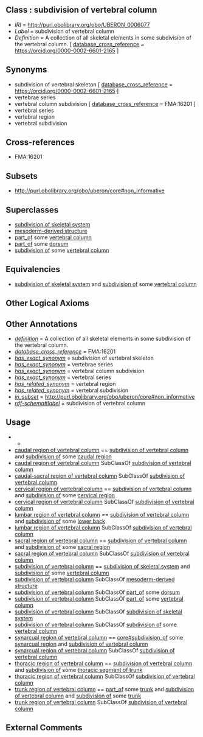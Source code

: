 
## Class : subdivision of vertebral column

 * *IRI* = http://purl.obolibrary.org/obo/UBERON_0006077
 * *Label* = subdivision of vertebral column
 * *Definition* = A collection of all skeletal elements in some subdivision of the vertebral column. [ [database_cross_reference](../../ef/oboInOwl#hasDbXref.md) = https://orcid.org/0000-0002-6601-2165 ]

## Synonyms

 * subdivision of vertebral skeleton [ [database_cross_reference](../../ef/oboInOwl#hasDbXref.md) = https://orcid.org/0000-0002-6601-2165 ]
 * vertebrae series
 * vertebral column subdivision [ [database_cross_reference](../../ef/oboInOwl#hasDbXref.md) = FMA:16201 ]
 * vertebral series
 * vertebral region
 * vertebral subdivision

## Cross-references

 * FMA:16201

## Subsets

 * http://purl.obolibrary.org/obo/uberon/core#non_informative

## Superclasses

 * [subdivision of skeletal system](../../UBERON/75/UBERON_0000075.md)
 * [mesoderm-derived structure](../../UBERON/20/UBERON_0004120.md)
 * [part_of](../../BFO/50/BFO_0000050.md) some [vertebral column](../../UBERON/30/UBERON_0001130.md)
 * [part_of](../../BFO/50/BFO_0000050.md) some [dorsum](../../UBERON/37/UBERON_0001137.md)
 * [subdivision of](../../core#subdivision/of/core#subdivision_of.md) some [vertebral column](../../UBERON/30/UBERON_0001130.md)

## Equivalencies

 * [subdivision of skeletal system](../../UBERON/75/UBERON_0000075.md) and [subdivision of](../../core#subdivision/of/core#subdivision_of.md) some [vertebral column](../../UBERON/30/UBERON_0001130.md)

## Other Logical Axioms


## Other Annotations

 * *[definition](../../IAO/15/IAO_0000115.md)* = A collection of all skeletal elements in some subdivision of the vertebral column.
 * *[database_cross_reference](../../ef/oboInOwl#hasDbXref.md)* = FMA:16201
 * *[has_exact_synonym](../../ym/oboInOwl#hasExactSynonym.md)* = subdivision of vertebral skeleton
 * *[has_exact_synonym](../../ym/oboInOwl#hasExactSynonym.md)* = vertebrae series
 * *[has_exact_synonym](../../ym/oboInOwl#hasExactSynonym.md)* = vertebral column subdivision
 * *[has_exact_synonym](../../ym/oboInOwl#hasExactSynonym.md)* = vertebral series
 * *[has_related_synonym](../../ym/oboInOwl#hasRelatedSynonym.md)* = vertebral region
 * *[has_related_synonym](../../ym/oboInOwl#hasRelatedSynonym.md)* = vertebral subdivision
 * *[in_subset](../../et/oboInOwl#inSubset.md)* = http://purl.obolibrary.org/obo/uberon/core#non_informative
 * *[rdf-schema#label](../../el/rdf-schema#label.md)* = subdivision of vertebral column

## Usage

 * -
 * [caudal region of vertebral column](../../UBERON/76/UBERON_0006076.md) == [subdivision of vertebral column](../../UBERON/77/UBERON_0006077.md) and [subdivision of](../../core#subdivision/of/core#subdivision_of.md) some [caudal region](../../UBERON/71/UBERON_0006071.md)
 * [caudal region of vertebral column](../../UBERON/76/UBERON_0006076.md) SubClassOf [subdivision of vertebral column](../../UBERON/77/UBERON_0006077.md)
 * [caudal-sacral region of vertebral column](../../UBERON/71/UBERON_0011271.md) SubClassOf [subdivision of vertebral column](../../UBERON/77/UBERON_0006077.md)
 * [cervical region of vertebral column](../../UBERON/72/UBERON_0006072.md) == [subdivision of vertebral column](../../UBERON/77/UBERON_0006077.md) and [subdivision of](../../core#subdivision/of/core#subdivision_of.md) some [cervical region](../../UBERON/34/UBERON_0005434.md)
 * [cervical region of vertebral column](../../UBERON/72/UBERON_0006072.md) SubClassOf [subdivision of vertebral column](../../UBERON/77/UBERON_0006077.md)
 * [lumbar region of vertebral column](../../UBERON/74/UBERON_0006074.md) == [subdivision of vertebral column](../../UBERON/77/UBERON_0006077.md) and [subdivision of](../../core#subdivision/of/core#subdivision_of.md) some [lower back](../../UBERON/62/UBERON_0005462.md)
 * [lumbar region of vertebral column](../../UBERON/74/UBERON_0006074.md) SubClassOf [subdivision of vertebral column](../../UBERON/77/UBERON_0006077.md)
 * [sacral region of vertebral column](../../UBERON/75/UBERON_0006075.md) == [subdivision of vertebral column](../../UBERON/77/UBERON_0006077.md) and [subdivision of](../../core#subdivision/of/core#subdivision_of.md) some [sacral region](../../UBERON/73/UBERON_0005473.md)
 * [sacral region of vertebral column](../../UBERON/75/UBERON_0006075.md) SubClassOf [subdivision of vertebral column](../../UBERON/77/UBERON_0006077.md)
 * [subdivision of vertebral column](../../UBERON/77/UBERON_0006077.md) == [subdivision of skeletal system](../../UBERON/75/UBERON_0000075.md) and [subdivision of](../../core#subdivision/of/core#subdivision_of.md) some [vertebral column](../../UBERON/30/UBERON_0001130.md)
 * [subdivision of vertebral column](../../UBERON/77/UBERON_0006077.md) SubClassOf [mesoderm-derived structure](../../UBERON/20/UBERON_0004120.md)
 * [subdivision of vertebral column](../../UBERON/77/UBERON_0006077.md) SubClassOf [part_of](../../BFO/50/BFO_0000050.md) some [dorsum](../../UBERON/37/UBERON_0001137.md)
 * [subdivision of vertebral column](../../UBERON/77/UBERON_0006077.md) SubClassOf [part_of](../../BFO/50/BFO_0000050.md) some [vertebral column](../../UBERON/30/UBERON_0001130.md)
 * [subdivision of vertebral column](../../UBERON/77/UBERON_0006077.md) SubClassOf [subdivision of skeletal system](../../UBERON/75/UBERON_0000075.md)
 * [subdivision of vertebral column](../../UBERON/77/UBERON_0006077.md) SubClassOf [subdivision of](../../core#subdivision/of/core#subdivision_of.md) some [vertebral column](../../UBERON/30/UBERON_0001130.md)
 * [synarcual region of vertebral column](../../UBERON/28/UBERON_4200128.md) == [core#subdivision_of](../../core#subdivision/of/core#subdivision_of.md) some [synarcual region](../../UBERON/29/UBERON_4200129.md) and [subdivision of vertebral column](../../UBERON/77/UBERON_0006077.md)
 * [synarcual region of vertebral column](../../UBERON/28/UBERON_4200128.md) SubClassOf [subdivision of vertebral column](../../UBERON/77/UBERON_0006077.md)
 * [thoracic region of vertebral column](../../UBERON/73/UBERON_0006073.md) == [subdivision of vertebral column](../../UBERON/77/UBERON_0006077.md) and [subdivision of](../../core#subdivision/of/core#subdivision_of.md) some [thoracic segment of trunk](../../UBERON/15/UBERON_0000915.md)
 * [thoracic region of vertebral column](../../UBERON/73/UBERON_0006073.md) SubClassOf [subdivision of vertebral column](../../UBERON/77/UBERON_0006077.md)
 * [trunk region of vertebral column](../../UBERON/68/UBERON_0009568.md) == [part_of](../../BFO/50/BFO_0000050.md) some [trunk](../../UBERON/00/UBERON_0002100.md) and [subdivision of vertebral column](../../UBERON/77/UBERON_0006077.md) and [subdivision of](../../core#subdivision/of/core#subdivision_of.md) some [trunk](../../UBERON/00/UBERON_0002100.md)
 * [trunk region of vertebral column](../../UBERON/68/UBERON_0009568.md) SubClassOf [subdivision of vertebral column](../../UBERON/77/UBERON_0006077.md)

## External Comments

